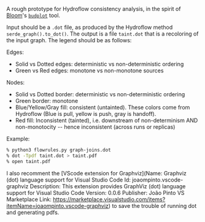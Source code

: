 A rough prototype for Hydroflow consistency analysis, in the spirit of [Bloom](https://bloom-lang.net)'s [`budplot`](https://github.com/bloom-lang/bud/blob/master/bin/budplot) tool.

Input should be a `.dot` file, as produced by the Hydroflow method `serde_graph().to_dot()`. The output is a file `taint.dot` that is a recoloring of the input graph. The legend should be as follows:

Edges:
- Solid vs Dotted edges: deterministic vs non-deterministic ordering
- Green vs Red edges: monotone vs non-monotone sources

Nodes:
- Solid vs Dotted border: deterministic vs non-deterministic ordering
- Green border: monotone
- Blue/Yellow/Gray fill: consistent (untainted). These colors come from Hydroflow (Blue is pull, yellow is push, gray is handoff).
- Red fill: Inconsistent (tainted), i.e. downstream of non-determinism AND non-monotocity -- hence inconsistent (across runs or replicas)

Example:

```bash
% python3 flowrules.py graph-joins.dot
% dot -Tpdf taint.dot > taint.pdf
% open taint.pdf
```
I also recomment the [VScode extension for Graphviz](Name: Graphviz (dot) language support for Visual Studio Code
Id: joaompinto.vscode-graphviz
Description: This extension provides GraphViz (dot) language support for Visual Studio Code
Version: 0.0.6
Publisher: João Pinto
VS Marketplace Link: https://marketplace.visualstudio.com/items?itemName=joaompinto.vscode-graphviz) to save the trouble of running dot and generating pdfs.